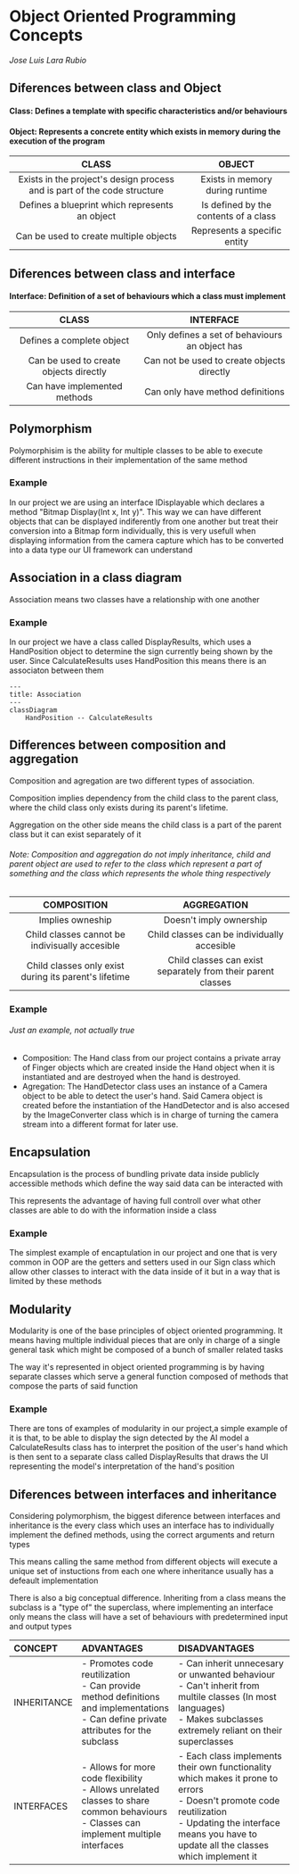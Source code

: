 # Object Oriented Programming Concepts
*Jose Luis Lara Rubio*

## Diferences between class and Object

#### Class: Defines a template with specific characteristics and/or behaviours
#### Object: Represents a concrete entity which exists in memory during the execution of the program

CLASS | OBJECT
:-------------: | :-------------:
Exists in the project's design process and is part of the code structure | Exists in memory during runtime
Defines a blueprint which represents an object | Is defined by the contents of a class
Can be used to create multiple objects | Represents a specific entity

## Diferences between class and interface
#### Interface: Definition of a set of behaviours which a class must implement

CLASS | INTERFACE
:-------------: | :-------------:
Defines a complete object | Only defines a set of behaviours an object has
Can be used to create objects directly | Can not be used to create objects directly
Can have implemented methods | Can only have method definitions

## Polymorphism
Polymorphisim is the ability for multiple classes to be able to execute different instructions in their implementation of the same method

### Example
In our project we are using an interface IDisplayable which declares a method "Bitmap Display(Int x, Int y)". This way we can have different objects that can be displayed indiferently from one another but treat their conversion into a Bitmap form individually, this is very usefull when displaying information from the camera capture which has to be converted into a data type our UI framework can understand

## Association in a class diagram 
Association means two classes have a relationship with one another

### Example
In our project we have a class called DisplayResults, which uses a HandPosition object to determine the sign currently being shown by the user. Since CalculateResults uses HandPosition this means there is an associaton between them

```mermaid
---
title: Association
---
classDiagram
    HandPosition -- CalculateResults
```

## Differences between composition and aggregation
Composition and agregation are two different types of association.

Composition implies dependency from the child class to the parent class, where the child class only exists during its parent's lifetime. 

Aggregation on the other side means the child class is a part of the parent class but it can exist separately of it

###### *Note: Composition and aggregation do not imply inheritance, child and parent object are used to refer to the class which represent a part of something and the class which represents the whole thing respectively*

COMPOSITION | AGGREGATION
:-------------: | :-------------:
Implies owneship | Doesn't imply ownership
Child classes cannot be indivisually accesible | Child classes can be individually accesible
Child classes only exist during its parent's lifetime | Child classes can exist separately from their parent classes 

### Example
###### Just an example, not actually true
- Composition: 
The Hand class from our project contains a private array of Finger objects which are created inside the Hand object when it is instantiated and are destroyed when the hand is destroyed. 
- Agregation: 
The HandDetector class uses an instance of a Camera object to be able to detect the user's hand. Said Camera object is created before the instantiation of the HandDetector and is also accesed by the ImageConverter class which is in charge of turning the camera stream into a different format for later use.

## Encapsulation 
Encapsulation is the process of bundling private data inside publicly accessible methods which define the way said data can be interacted with

This represents the advantage of having full controll over what other classes are able to do with the information inside a class

### Example
The simplest example of encaptulation in our project and one that is very common in OOP are the getters and setters used in our Sign class which allow other classes to interact with the data inside of it but in a way that is limited by these methods

## Modularity 
Modularity is one of the base principles of object oriented programming. It means having multiple individual pieces that are only in charge of a single general task which might be composed of a bunch of smaller related tasks

The way it's represented in object oriented programming is by having separate classes which serve a general function composed of methods that compose the parts of said function

### Example
There are tons of examples of modularity in our project,a simple example of it is that, to be able to display the sign detected by the AI model a CalculateResults class has to interpret the position of the user's hand which is then sent to a separate class called DisplayResults that draws the UI representing the model's interpretation of the hand's position

## Diferences between interfaces and inheritance

Considering polymorphism, the biggest diference between interfaces and inheritance is the every class which uses an interface has to individually implement the defined methods, using the correct arguments and return types

This means calling the same method from different objects will execute a unique set of instuctions from each one where inheritance usually has a defeault implementation 

There is also a big conceptual difference. Inheriting from a class means the subclass is a "type of" the superclass, where implementing an interface only means the class will have a set of behaviours with  predetermined input and output types

CONCEPT | ADVANTAGES | DISADVANTAGES
:-------------|:------------- | :-------------
INHERITANCE | - Promotes code reutilization <br> - Can provide method definitions and implementations <br> - Can define private attributes for the subclass| - Can inherit unnecesary or unwanted behaviour <br> - Can't inherit from multile classes (In most languages) <br> - Makes subclasses extremely reliant on their superclasses
INTERFACES | - Allows for more code flexibility <br> - Allows unrelated classes to share common behaviours <br> - Classes can implement multiple interfaces | - Each class implements their own functionality which makes it prone to errors <br> - Doesn't promote code reutilization <br> - Updating the interface means you have to update all the classes which implement it
 